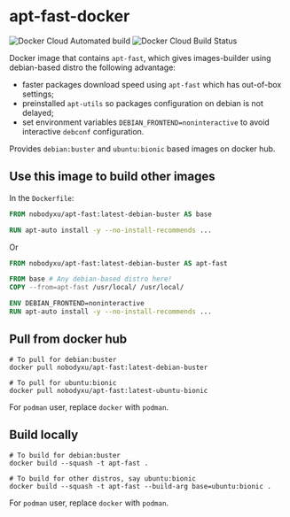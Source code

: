# apt-fast-docker

![Docker Cloud Automated build](https://img.shields.io/docker/cloud/automated/nobodyxu/apt-fast)
![Docker Cloud Build Status](https://img.shields.io/docker/cloud/build/nobodyxu/apt-fast)

Docker image that contains `apt-fast`, which gives images-builder using debian-based distro the following advantage:

 - faster packages download speed using `apt-fast` which has out-of-box settings;
 - preinstalled `apt-utils` so packages configuration on debian is not delayed;
 - set environment variables `DEBIAN_FRONTEND=noninteractive` to avoid interactive `debconf` configuration.

Provides `debian:buster` and `ubuntu:bionic` based images on docker hub.

## Use this image to build other images

In the `Dockerfile`:

```Dockerfile
FROM nobodyxu/apt-fast:latest-debian-buster AS base

RUN apt-auto install -y --no-install-recommends ...
```

Or

```Dockerfile
FROM nobodyxu/apt-fast:latest-debian-buster AS apt-fast

FROM base # Any debian-based distro here!
COPY --from=apt-fast /usr/local/ /usr/local/

ENV DEBIAN_FRONTEND=noninteractive
RUN apt-auto install -y --no-install-recommends ...
```

## Pull from docker hub

```shell
# To pull for debian:buster
docker pull nobodyxu/apt-fast:latest-debian-buster

# To pull for ubuntu:bionic
docker pull nobodyxu/apt-fast:latest-ubuntu-bionic
```

For `podman` user, replace `docker` with `podman`.

## Build locally

```shell
# To build for debian:buster
docker build --squash -t apt-fast .

# To build for other distros, say ubuntu:bionic
docker build --squash -t apt-fast --build-arg base=ubuntu:bionic .
```

For `podman` user, replace `docker` with `podman`.
